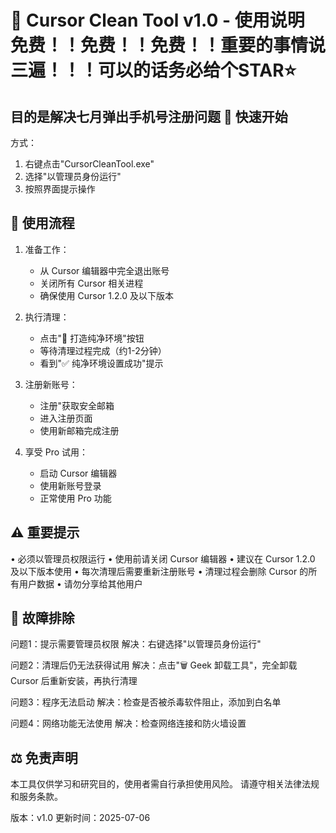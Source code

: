 🚀 Cursor Clean Tool v1.0 - 使用说明  免费！！免费！！免费！！重要的事情说三遍！！！可以的话务必给个STAR⭐
==========================================
目的是解决七月弹出手机号注册问题
🚀 快速开始
-----------
方式：
1. 右键点击"CursorCleanTool.exe"
2. 选择"以管理员身份运行"
3. 按照界面提示操作

📖 使用流程
-----------
1. 准备工作：
   - 从 Cursor 编辑器中完全退出账号
   - 关闭所有 Cursor 相关进程
   - 确保使用 Cursor 1.2.0 及以下版本

2. 执行清理：
   - 点击"🧹 打造纯净环境"按钮
   - 等待清理过程完成（约1-2分钟）
   - 看到"✅ 纯净环境设置成功"提示

3. 注册新账号：
   - 注册"获取安全邮箱
   - 进入注册页面
   - 使用新邮箱完成注册

4. 享受 Pro 试用：
   - 启动 Cursor 编辑器
   - 使用新账号登录
   - 正常使用 Pro 功能

⚠️ 重要提示
-----------
• 必须以管理员权限运行
• 使用前请关闭 Cursor 编辑器
• 建议在 Cursor 1.2.0 及以下版本使用
• 每次清理后需要重新注册账号
• 清理过程会删除 Cursor 的所有用户数据
• 请勿分享给其他用户

🔧 故障排除
-----------
问题1：提示需要管理员权限
解决：右键选择"以管理员身份运行"

问题2：清理后仍无法获得试用
解决：点击"🗑️ Geek 卸载工具"，完全卸载 Cursor 后重新安装，再执行清理

问题3：程序无法启动
解决：检查是否被杀毒软件阻止，添加到白名单

问题4：网络功能无法使用
解决：检查网络连接和防火墙设置


⚖️ 免责声明
-----------
本工具仅供学习和研究目的，使用者需自行承担使用风险。
请遵守相关法律法规和服务条款。


版本：v1.0
更新时间：2025-07-06

